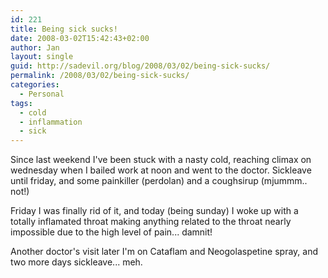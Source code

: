 ```yaml
---
id: 221
title: Being sick sucks!
date: 2008-03-02T15:42:43+02:00
author: Jan
layout: single
guid: http://sadevil.org/blog/2008/03/02/being-sick-sucks/
permalink: /2008/03/02/being-sick-sucks/
categories:
  - Personal
tags:
  - cold
  - inflammation
  - sick
---
```

Since last weekend I've been stuck with a nasty cold, reaching climax on wednesday when I bailed work at noon and went to the doctor. Sickleave until friday, and some painkiller (perdolan) and a coughsirup (mjummm.. not!)

Friday I was finally rid of it, and today (being sunday) I woke up with a totally inflamated throat making anything related to the throat nearly impossible due to the high level of pain... damnit!

Another doctor's visit later I'm on Cataflam and Neogolaspetine spray, and two more days sickleave... meh.